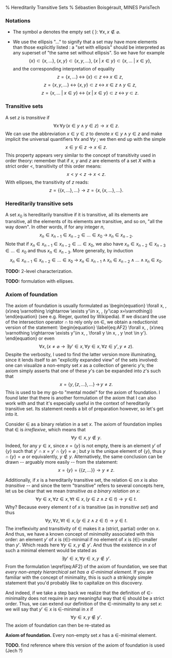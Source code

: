 % Hereditarily Transitive Sets
% Sébastien Boisgérault, MINES ParisTech

### Notations 

  - The symbol $\varnothing$ denotes the empty set $\{\;\}$: $\forall x, \, x \not \in\varnothing$.

  - We use the ellipsis "$\dots$" to signify that a set may have more elements 
    than those explicitly listed : a "set with ellipsis" should 
    be interpreted as any superset of "the same set without ellipsis". 
    So we have for example
    $$
    \{x\} \subset \{x, \dots\}, \; \{x, y\} \subset \{x, y, \dots\}, \;
    \{x \;| \; x \in y\} \subset \{x, \dots \; | \; x \in y\},
    $$
    and the corresponding interpretation of equality
    $$
    z = \{x, \dots \} \; \longleftrightarrow \; \{x\} \subset z \; \longleftrightarrow \; x \in z,
    $$
    $$
    z = \{x, y, \dots \} \; \longleftrightarrow \; \{x, y\} \subset z \; \longleftrightarrow \; x \in z \wedge y \in z,
    $$
    $$
    z = \{x, \dots \; | \; x \in y\} \; \longleftrightarrow \; \{x \; | \; x \in y\} \subset z \; \longleftrightarrow \; y \subset z.
    $$



### Transitive sets

A set $z$ is *transitive* if 
$$
\forall x \, \forall y \, (x\in y \wedge y\in z) \rightarrow x \in z.
$$
We can use the abbreviation $x \in y \in z$ to denote 
$x\in y \wedge y\in z$ and make implicit the universal quantifiers $\forall x$
and $\forall y$ ; we then end up with the simple
$$
x \in y \in z \rightarrow x \in z.
$$
This property appears very similar to the concept of transitivity used in order theory: 
remember that if $x$, $y$ and $z$ are elements of a set $X$ with a strict order $<$, 
transitivity of this order means:
$$
x < y < z \rightarrow x < z.
$$
With ellipses, the transitivity of $z$ reads:
$$
z = \{\{x,\dots\},\dots \} \rightarrow z = \{x, \{x,\dots\}, \dots\}.
$$

### Hereditarily transitive sets

A set $x_0$ is hereditarily transitive if it is transitive, all its elements are
transitive, all the elements of its elements are transitive, and so on, 
"all the way down". In other words, if for any integer $n$, 
$$
x_{n} \in x_{n-1} \in x_{n-2} \in \dots \in x_0
\; \rightarrow \;
x_{n} \in x_{n-2}.
$$
Note that if $x_n \in x_{n-1} \in x_{n-2} \in \dots \in x_0$, 
we also have $x_n \in x_{n-2} \in x_{n-3} \in \dots \in x_0$ and thus
$x_{n} \in x_{n-3}$. More generally, by induction
$$
x_{n} \in x_{n-1} \in x_{n-2} \in \dots \in x_0
\; \rightarrow \;
x_{n} \in x_{n-1} \wedge x_{n} \in x_{n-2} \wedge \dots \wedge x_n \in x_0.
$$


**TODO:** 2-level characterization.

**TODO:** formulation with ellipses.


### Axiom of foundation

The axiom of foundation is usually formulated as
\begin{equation}
\forall x, \, (x\neq \varnothing \rightarrow \exists y'\in x, \, (y'\cap x=\varnothing))
\end{equation}
(see e.g. Rieger, quoted by Wikipedia). If we discard the use of the intersection
operator $\cap$ to rely only on $\in$, we obtain a reductionist version of the 
statement:
\begin{equation} \label{eq:AF2}
\forall x, \, (x\neq \varnothing \rightarrow \exists y'\in x, \, \forall y \in x, \, y \not \in y').
\end{equation}
or even
$$
\forall x, \, (x\neq \varnothing \rightarrow \exists y'\in x, \forall y \in x, \,   \forall z \in y',  \, y \neq z).
$$
Despite the verbosity, I used to find the latter version more illuminating, 
since it lends itself to an "explicitly expanded view" of the sets involved:
one can visualize a non-empty set $x$ as a collection of generic $y$'s; 
the axiom simply asserts that one of these $y$'s
can be expanded into $z$'s such that 
$$
x = \{y,\{z,\dots\},\dots\}
\, \rightarrow \,
y \neq z.
$$
This is used to be my go-to "mental model" for the axiom of foundation.
I found later that there is another formulation of the axiom that I can 
also work with and that it's especially useful in the context of hereditarily
transitive set. Its statement needs a bit of preparation however, so let's
get into it.

Consider $\in$ as a binary relation in a set $x$. The axiom of foundation
implies that $\in$ is *irreflexive*, which means that
$$
\forall y \in x, \, y \not \in y.
$$
Indeed, for any $y \in x$, since $x = \{y\}$ is not empty,
there is an element $y'$ of $\{y\}$ such that  $y' \cap x = y' \cap \{y\} = \varnothing$ ; 
but $y$ is the unique element of $\{y\}$, thus $y \cap \{y\} = \varnothing$ 
or equivalently, $y\not \in y$. Alternatively, the same conclusion can be drawn 
-- arguably more easily -- from the statement:
$$
x = \{y\} = \{\{z, \dots\}\} \rightarrow y \neq z.
$$

Additionally, if $x$ is a hereditarily transitive set, the relation $\in$ on $x$
is also *transitive* -- and since the term "transitive" refers to several concepts 
here, let us be clear that we mean *transitive as a binary relation on $x$*: 
$$
\forall y \in x, \, \forall z\in x, \, \forall t \in x,
\, (y \in z \wedge z \in t) \rightarrow y \in t. 
$$
Why? Because every element $t$ of $x$ is transitive (as in
*transitive set*) and thus
$$
\forall y, \, \forall z, \, \forall t \in x,
\, (y \in z \wedge z \in t) \rightarrow y \in t.
$$
The irreflexivity and transitivity of $\in$ makes it a (strict, partial) order on $x$.
And thus, we have a known concept of *minimality* associated with this
order: an element $y'$ of $x$ is ($\in$)-minimal if no element of $x$ is
($\in$)-smaller than $y'$. Which reads here $\forall y \in x, \, y \not \in y'.$
And thus the existence in $x$ of such a minimal element would be stated as
$$
\exists y'\in x, \, \forall y \in x, \, y \not \in y'.
$$
From the formulation \eqref{eq:AF2} of the axiom of foundation, 
we see that *every non-empty hierarchical set has a $\in$-minimal element*.
If you are familiar with the concept of minimality,
this is such a strikingly simple statement that you'd probably 
like to capitalize on this discovery.

And indeed, if we take a step back we realize that the definition of $\in$-minimality
does not require in any meaningful way that $\in$ should be a strict order.
Thus, we can extend our definition of the $\in$-minimality to any set $x$:
we will say that $y'\in x$ is $\in$-minimal in $x$ if 
$$
\forall y \in x, \, y \not \in y'.
$$ 
The axiom of foundation can then be re-stated as

**Axiom of foundation.** Every non-empty set $x$ has a $\in$-minimal element.

**TODO.** find reference where this version of the axiom of foundation is used (Jech ?)
